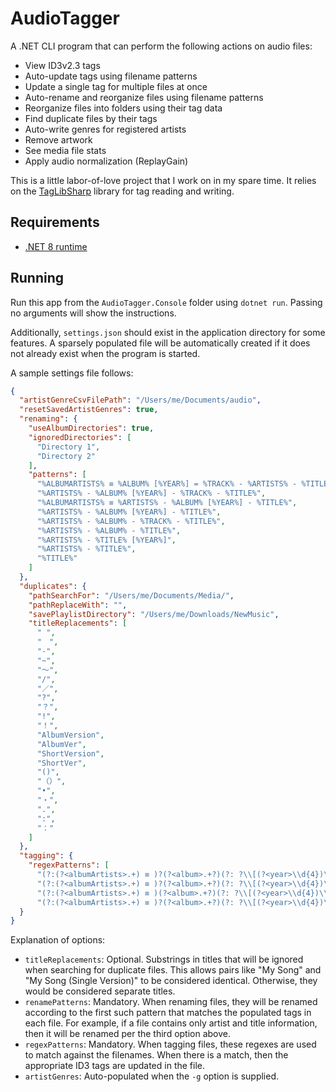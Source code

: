 # AudioTagger

A .NET CLI program that can perform the following actions on audio files:

- View ID3v2.3 tags
- Auto-update tags using filename patterns
- Update a single tag for multiple files at once
- Auto-rename and reorganize files using filename patterns
- Reorganize files into folders using their tag data
- Find duplicate files by their tags
- Auto-write genres for registered artists
- Remove artwork
- See media file stats
- Apply audio normalization (ReplayGain)

This is a little labor-of-love project that I work on in my spare time. It relies on the [TagLibSharp](https://github.com/mono/taglib-sharp) library for tag reading and writing.

## Requirements

- [.NET 8 runtime](https://dotnet.microsoft.com/en-us/download/dotnet/8.0)

## Running

Run this app from the `AudioTagger.Console` folder using `dotnet run`. Passing no arguments will show the instructions.

Additionally, `settings.json` should exist in the application directory for some features. A sparsely populated file will be automatically created if it does not already exist when the program is started.

A sample settings file follows:

```json
{
  "artistGenreCsvFilePath": "/Users/me/Documents/audio",
  "resetSavedArtistGenres": true,
  "renaming": {
    "useAlbumDirectories": true,
    "ignoredDirectories": [
      "Directory 1",
      "Directory 2"
    ],
    "patterns": [
      "%ALBUMARTISTS% ≡ %ALBUM% [%YEAR%] = %TRACK% - %ARTISTS% - %TITLE%",
      "%ARTISTS% - %ALBUM% [%YEAR%] - %TRACK% - %TITLE%",
      "%ALBUMARTISTS% ≡ %ARTISTS% - %ALBUM% [%YEAR%] - %TITLE%",
      "%ARTISTS% - %ALBUM% [%YEAR%] - %TITLE%",
      "%ARTISTS% - %ALBUM% - %TRACK% - %TITLE%",
      "%ARTISTS% - %ALBUM% - %TITLE%",
      "%ARTISTS% - %TITLE% [%YEAR%]",
      "%ARTISTS% - %TITLE%",
      "%TITLE%"
    ]
  },
  "duplicates": {
    "pathSearchFor": "/Users/me/Documents/Media/",
    "pathReplaceWith": "",
    "savePlaylistDirectory": "/Users/me/Downloads/NewMusic",
    "titleReplacements": [
      " ",
      "　",
      "-",
      "~",
      "〜",
      "/",
      "／",
      "?",
      "？",
      "!",
      "！",
      "AlbumVersion",
      "AlbumVer",
      "ShortVersion",
      "ShortVer",
      "()",
      "（）",
      "•",
      "・",
      ".",
      ":",
      "："
    ]
  },
  "tagging": {
    "regexPatterns": [
      "(?:(?<albumArtists>.+) ≡ )?(?<album>.+?)(?: ?\\[(?<year>\\d{4})\\])? = (?<trackNo>\\d+) [–-] (?<artists>.+?) [–-] (?<title>.+)(?=\\.(?:m4a|opus))",
      "(?:(?<albumArtists>.+) ≡ )?(?<album>.+?)(?: ?\\[(?<year>\\d{4})\\])? = (?<trackNo>\\d{1,3}) [–-] (?<title>.+)(?=\\.(?:m4a|opus))",
      "(?:(?<albumArtists>.+) ≡ )(?<album>.+?)(?: ?\\[(?<year>\\d{4})\\])? = (?<artists>.+?) [–-] (?<title>.+)(?=\\.(?:m4a|opus))",
      "(?:(?<albumArtists>.+) ≡ )?(?<album>.+?)(?: ?\\[(?<year>\\d{4})\\])? = (?<title>.+)(?=\\.(?:m4a|opus))",    ]
  }
}
```

Explanation of options:
- `titleReplacements`: Optional. Substrings in titles that will be ignored when searching for duplicate files. This allows pairs like "My Song" and "My Song (Single Version)" to be considered identical. Otherwise, they would be considered separate titles.
- `renamePatterns`: Mandatory. When renaming files, they will be renamed according to the first such pattern that matches the populated tags in each file. For example, if a file contains only artist and title information, then it will be renamed per the third option above.
- `regexPatterns`: Mandatory. When tagging files, these regexes are used to match against the filenames. When there is a match, then the appropriate ID3 tags are updated in the file.
- `artistGenres`: Auto-populated when the `-g` option is supplied.
